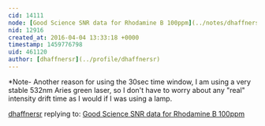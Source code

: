 ```yaml
---
cid: 14111
node: [Good Science SNR data for Rhodamine B 100ppm](../notes/dhaffnersr/04-04-2016/good-science-snr-data-for-rhodamine-b-100ppm)
nid: 12916
created_at: 2016-04-04 13:33:18 +0000
timestamp: 1459776798
uid: 461120
author: [dhaffnersr](../profile/dhaffnersr)
---
```


*Note- Another reason for using the 30sec time window, I am using a very stable 532nm Aries green laser, so I don't have to worry about any "real" intensity drift time as I would if I was using a lamp.

[dhaffnersr](../profile/dhaffnersr) replying to: [Good Science SNR data for Rhodamine B 100ppm](../notes/dhaffnersr/04-04-2016/good-science-snr-data-for-rhodamine-b-100ppm)

